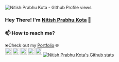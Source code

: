 <p align="left"> <img src="https://komarev.com/ghpvc/?username=nitishprabhu26&label=Views&color=blue&style=plastic" alt="Nitish Prabhu Kota - Github Profile views" /> </p>

### Hey There! I'm [Nitish Prabhu Kota](https://nitish-prabhu-kota.netlify.app/) 👋

<!--
**nitishprabhu26/nitishprabhu26** is a ✨ _special_ ✨ repository because its `README.md` (this file) appears on your GitHub profile.


Here are some ideas to get you started:

- 🔭 I’m currently working on ...
- 🌱 I’m currently learning ...
- 👯 I’m looking to collaborate on ...
- 🤔 I’m looking for help with ...
- 💬 Ask me about ...
- 📫 How to reach me: ...
- 😄 Pronouns: ...
- ⚡ Fun fact: ...
-->

### 📫 How to reach me?
⦿Check out my [Portfolio](https://nitish-prabhu-kota.netlify.app/) 🌐 <br>
<a href="https://www.linkedin.com/in/nitishprabhukota/" target="_blank"><img align="left" alt="Nitish Prabhu Kota's Linkdein" width="22px"                          src="https://cdn.jsdelivr.net/npm/simple-icons@v3/icons/linkedin.svg" /></a>
<a href="https://github.com/nitishprabhu26" target="_blank"><img align="left" alt="Nitish Prabhu Kota's Github" width="22px" src="https://cdn.jsdelivr.net/npm/simple-icons@v3/icons/github.svg" /></a>
<a href="https://www.facebook.com/nitishprabhu26" target="_blank" >
  <img align="left" alt="Nitish Prabhu Kota's Facebook" width="22px" src="https://cdn.jsdelivr.net/npm/simple-icons@v3/icons/facebook.svg" />
</a>
<a href="https://www.instagram.com/nitishprabhu26/" target="_blank">
  <img align="left" alt="Nitish Prabhu Kota's Instagram" width="22px" src="https://cdn.jsdelivr.net/npm/simple-icons@v3/icons/instagram.svg" />
</a>
<a href="https://twitter.com/NitishPrabhuK" target="_blank">
  <img align="left" alt="Nitish Prabhu Kota's Twitter" width="22px" src="https://cdn.jsdelivr.net/npm/simple-icons@v3/icons/twitter.svg" />
</a>

<a href="https://github.com/nitishprabhu26">
 <img align="center" src="https://github-readme-stats.vercel.app/api?username=nitishprabhu26&show_icons=true&theme=light&line_height=27" alt="Nitish Prabhu Kota's Github stats"/>
</a>
<br/>
<br/>
